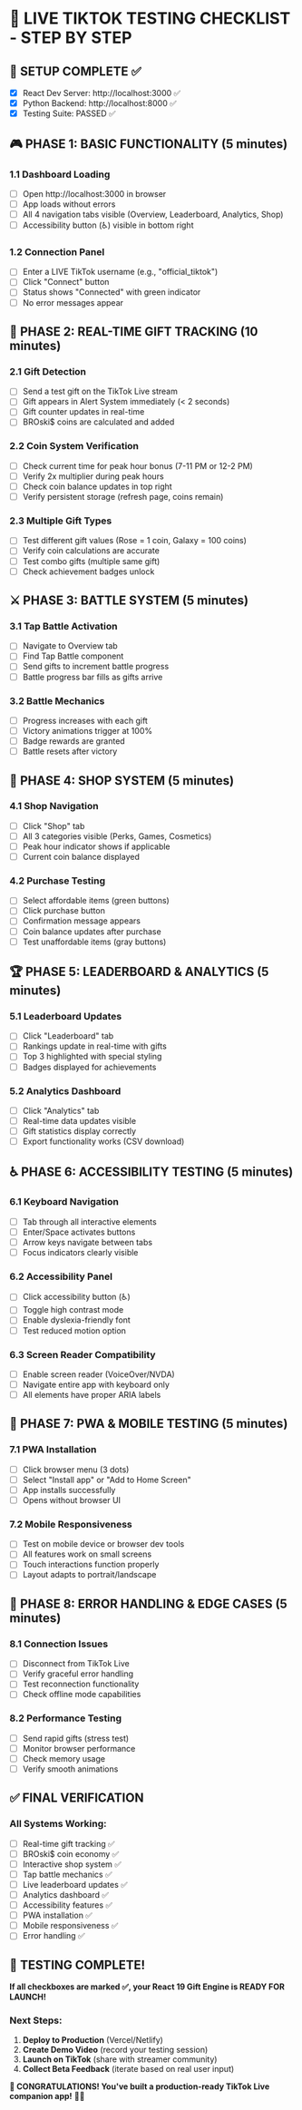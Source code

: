 # 🎯 LIVE TIKTOK TESTING CHECKLIST - STEP BY STEP

## 🚀 SETUP COMPLETE ✅
- [x] React Dev Server: http://localhost:3000 ✅
- [x] Python Backend: http://localhost:8000 ✅
- [x] Testing Suite: PASSED ✅

## 🎮 PHASE 1: BASIC FUNCTIONALITY (5 minutes)

### 1.1 Dashboard Loading
- [ ] Open http://localhost:3000 in browser
- [ ] App loads without errors
- [ ] All 4 navigation tabs visible (Overview, Leaderboard, Analytics, Shop)
- [ ] Accessibility button (♿) visible in bottom right

### 1.2 Connection Panel
- [ ] Enter a LIVE TikTok username (e.g., "official_tiktok")
- [ ] Click "Connect" button
- [ ] Status shows "Connected" with green indicator
- [ ] No error messages appear

## 🎁 PHASE 2: REAL-TIME GIFT TRACKING (10 minutes)

### 2.1 Gift Detection
- [ ] Send a test gift on the TikTok Live stream
- [ ] Gift appears in Alert System immediately (< 2 seconds)
- [ ] Gift counter updates in real-time
- [ ] BROski$ coins are calculated and added

### 2.2 Coin System Verification
- [ ] Check current time for peak hour bonus (7-11 PM or 12-2 PM)
- [ ] Verify 2x multiplier during peak hours
- [ ] Check coin balance updates in top right
- [ ] Verify persistent storage (refresh page, coins remain)

### 2.3 Multiple Gift Types
- [ ] Test different gift values (Rose = 1 coin, Galaxy = 100 coins)
- [ ] Verify coin calculations are accurate
- [ ] Test combo gifts (multiple same gift)
- [ ] Check achievement badges unlock

## ⚔️ PHASE 3: BATTLE SYSTEM (5 minutes)

### 3.1 Tap Battle Activation
- [ ] Navigate to Overview tab
- [ ] Find Tap Battle component
- [ ] Send gifts to increment battle progress
- [ ] Battle progress bar fills as gifts arrive

### 3.2 Battle Mechanics
- [ ] Progress increases with each gift
- [ ] Victory animations trigger at 100%
- [ ] Badge rewards are granted
- [ ] Battle resets after victory

## 🛒 PHASE 4: SHOP SYSTEM (5 minutes)

### 4.1 Shop Navigation
- [ ] Click "Shop" tab
- [ ] All 3 categories visible (Perks, Games, Cosmetics)
- [ ] Peak hour indicator shows if applicable
- [ ] Current coin balance displayed

### 4.2 Purchase Testing
- [ ] Select affordable items (green buttons)
- [ ] Click purchase button
- [ ] Confirmation message appears
- [ ] Coin balance updates after purchase
- [ ] Test unaffordable items (gray buttons)

## 🏆 PHASE 5: LEADERBOARD & ANALYTICS (5 minutes)

### 5.1 Leaderboard Updates
- [ ] Click "Leaderboard" tab
- [ ] Rankings update in real-time with gifts
- [ ] Top 3 highlighted with special styling
- [ ] Badges displayed for achievements

### 5.2 Analytics Dashboard
- [ ] Click "Analytics" tab
- [ ] Real-time data updates visible
- [ ] Gift statistics display correctly
- [ ] Export functionality works (CSV download)

## ♿ PHASE 6: ACCESSIBILITY TESTING (5 minutes)

### 6.1 Keyboard Navigation
- [ ] Tab through all interactive elements
- [ ] Enter/Space activates buttons
- [ ] Arrow keys navigate between tabs
- [ ] Focus indicators clearly visible

### 6.2 Accessibility Panel
- [ ] Click accessibility button (♿)
- [ ] Toggle high contrast mode
- [ ] Enable dyslexia-friendly font
- [ ] Test reduced motion option

### 6.3 Screen Reader Compatibility
- [ ] Enable screen reader (VoiceOver/NVDA)
- [ ] Navigate entire app with keyboard only
- [ ] All elements have proper ARIA labels

## 📱 PHASE 7: PWA & MOBILE TESTING (5 minutes)

### 7.1 PWA Installation
- [ ] Click browser menu (3 dots)
- [ ] Select "Install app" or "Add to Home Screen"
- [ ] App installs successfully
- [ ] Opens without browser UI

### 7.2 Mobile Responsiveness
- [ ] Test on mobile device or browser dev tools
- [ ] All features work on small screens
- [ ] Touch interactions function properly
- [ ] Layout adapts to portrait/landscape

## 🔧 PHASE 8: ERROR HANDLING & EDGE CASES (5 minutes)

### 8.1 Connection Issues
- [ ] Disconnect from TikTok Live
- [ ] Verify graceful error handling
- [ ] Test reconnection functionality
- [ ] Check offline mode capabilities

### 8.2 Performance Testing
- [ ] Send rapid gifts (stress test)
- [ ] Monitor browser performance
- [ ] Check memory usage
- [ ] Verify smooth animations

## ✅ FINAL VERIFICATION

### All Systems Working:
- [ ] Real-time gift tracking ✅
- [ ] BROski$ coin economy ✅
- [ ] Interactive shop system ✅
- [ ] Tap battle mechanics ✅
- [ ] Live leaderboard updates ✅
- [ ] Analytics dashboard ✅
- [ ] Accessibility features ✅
- [ ] PWA installation ✅
- [ ] Mobile responsiveness ✅
- [ ] Error handling ✅

## 🎉 TESTING COMPLETE!

**If all checkboxes are marked ✅, your React 19 Gift Engine is READY FOR LAUNCH!**

### Next Steps:
1. **Deploy to Production** (Vercel/Netlify)
2. **Create Demo Video** (record your testing session)
3. **Launch on TikTok** (share with streamer community)
4. **Collect Beta Feedback** (iterate based on real user input)

**🚀 CONGRATULATIONS! You've built a production-ready TikTok Live companion app!** 🎯✨
